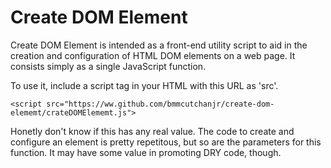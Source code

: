 # Create DOM Element

Create DOM Element is intended as a front-end utility script to aid in the creation and configuration of HTML DOM elements on a web page.  It consists simply as a single JavaScript function.

To use it, include a script tag in your HTML with this URL as 'src'.

	<script src="https://ww.github.com/bmmcutchanjr/create-dom-elememt/crateDOMElememt.js">

Honetly don't know if this has any real value.  The code to create and configure an element is pretty repetitous, but so are the parameters for this function.  It may have some value in promoting DRY code, though.
